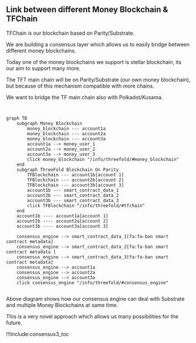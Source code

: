 
## Link between different Money Blockchain & TFChain

TFChain is our blockchain based on Parity/Substrate.

We are building a consensus layer which allows us to easily bridge between different money blockchains.

Today one of the money blockchains we support is stellar blockchain, its our aim to support many more.

The TFT main chain will be on Parity/Substrate (our own money blockchain), but because of this mechanism compatible with more chains.

We want to bridge the TF main chain also with Polkadot/Kusama.


```mermaid


graph TB
    subgraph Money Blockchain
        money_blockchain --- account1a
        money_blockchain --- account2a
        money_blockchain --- account3a
        account1a --> money_user_1
        account2a --> money_user_2
        account3a --> money_user_3
        click money_blockchain "/info/threefold/#money_blockchain"
    end
    subgraph ThreeFold Blockchain On Parity
        TFBlockchain --- account1b[account 1]
        TFBlockchain --- account2b[account 2]
        TFBlockchain --- account3b[account 3]
        account1b --- smart_contract_data_1
        account2b --- smart_contract_data_2
        account3b --- smart_contract_data_3
        click TFBlockchain "/info/threefold/#tfchain"
    end
    account1b ---- account1a[account 1]
    account2b ---- account2a[account 2]
    account3b ---- account3a[account 3]

    consensus_engine --> smart_contract_data_1[fa:fa-ban smart contract metadata]
    consensus_engine --> smart_contract_data_2[fa:fa-ban smart contract metadata ]
    consensus_engine --> smart_contract_data_3[fa:fa-ban smart contract metadata]
    consensus_engine --> account1a
    consensus_engine --> account2a
    consensus_engine --> account3a
    click consensus_engine "/info/threefold/#consensus_engine"


```

Above diagram shows how our consensus engine can deal with Substrate and multiple Money Blockchains at same time.

This is a very novel approach which allows us many possibilities for the future.

!!!include:consensus3_toc